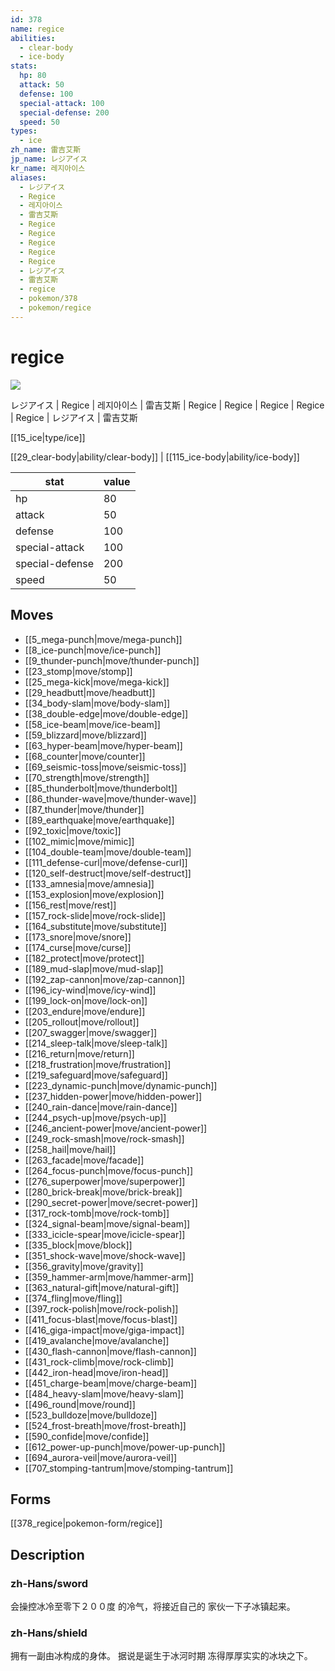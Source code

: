 ```yaml
---
id: 378
name: regice
abilities:
  - clear-body
  - ice-body
stats:
  hp: 80
  attack: 50
  defense: 100
  special-attack: 100
  special-defense: 200
  speed: 50
types:
  - ice
zh_name: 雷吉艾斯
jp_name: レジアイス
kr_name: 레지아이스
aliases:
  - レジアイス
  - Regice
  - 레지아이스
  - 雷吉艾斯
  - Regice
  - Regice
  - Regice
  - Regice
  - Regice
  - レジアイス
  - 雷吉艾斯
  - regice
  - pokemon/378
  - pokemon/regice
---
```

# regice

![](https://raw.githubusercontent.com/PokeAPI/sprites/master/sprites/pokemon/378.png)

レジアイス | Regice | 레지아이스 | 雷吉艾斯 | Regice | Regice | Regice | Regice | Regice | レジアイス | 雷吉艾斯

[[15_ice|type/ice]]

[[29_clear-body|ability/clear-body]] | [[115_ice-body|ability/ice-body]]

|stat|value|
|---|---|
|hp|80|
|attack|50|
|defense|100|
|special-attack|100|
|special-defense|200|
|speed|50|


## Moves

- [[5_mega-punch|move/mega-punch]]
- [[8_ice-punch|move/ice-punch]]
- [[9_thunder-punch|move/thunder-punch]]
- [[23_stomp|move/stomp]]
- [[25_mega-kick|move/mega-kick]]
- [[29_headbutt|move/headbutt]]
- [[34_body-slam|move/body-slam]]
- [[38_double-edge|move/double-edge]]
- [[58_ice-beam|move/ice-beam]]
- [[59_blizzard|move/blizzard]]
- [[63_hyper-beam|move/hyper-beam]]
- [[68_counter|move/counter]]
- [[69_seismic-toss|move/seismic-toss]]
- [[70_strength|move/strength]]
- [[85_thunderbolt|move/thunderbolt]]
- [[86_thunder-wave|move/thunder-wave]]
- [[87_thunder|move/thunder]]
- [[89_earthquake|move/earthquake]]
- [[92_toxic|move/toxic]]
- [[102_mimic|move/mimic]]
- [[104_double-team|move/double-team]]
- [[111_defense-curl|move/defense-curl]]
- [[120_self-destruct|move/self-destruct]]
- [[133_amnesia|move/amnesia]]
- [[153_explosion|move/explosion]]
- [[156_rest|move/rest]]
- [[157_rock-slide|move/rock-slide]]
- [[164_substitute|move/substitute]]
- [[173_snore|move/snore]]
- [[174_curse|move/curse]]
- [[182_protect|move/protect]]
- [[189_mud-slap|move/mud-slap]]
- [[192_zap-cannon|move/zap-cannon]]
- [[196_icy-wind|move/icy-wind]]
- [[199_lock-on|move/lock-on]]
- [[203_endure|move/endure]]
- [[205_rollout|move/rollout]]
- [[207_swagger|move/swagger]]
- [[214_sleep-talk|move/sleep-talk]]
- [[216_return|move/return]]
- [[218_frustration|move/frustration]]
- [[219_safeguard|move/safeguard]]
- [[223_dynamic-punch|move/dynamic-punch]]
- [[237_hidden-power|move/hidden-power]]
- [[240_rain-dance|move/rain-dance]]
- [[244_psych-up|move/psych-up]]
- [[246_ancient-power|move/ancient-power]]
- [[249_rock-smash|move/rock-smash]]
- [[258_hail|move/hail]]
- [[263_facade|move/facade]]
- [[264_focus-punch|move/focus-punch]]
- [[276_superpower|move/superpower]]
- [[280_brick-break|move/brick-break]]
- [[290_secret-power|move/secret-power]]
- [[317_rock-tomb|move/rock-tomb]]
- [[324_signal-beam|move/signal-beam]]
- [[333_icicle-spear|move/icicle-spear]]
- [[335_block|move/block]]
- [[351_shock-wave|move/shock-wave]]
- [[356_gravity|move/gravity]]
- [[359_hammer-arm|move/hammer-arm]]
- [[363_natural-gift|move/natural-gift]]
- [[374_fling|move/fling]]
- [[397_rock-polish|move/rock-polish]]
- [[411_focus-blast|move/focus-blast]]
- [[416_giga-impact|move/giga-impact]]
- [[419_avalanche|move/avalanche]]
- [[430_flash-cannon|move/flash-cannon]]
- [[431_rock-climb|move/rock-climb]]
- [[442_iron-head|move/iron-head]]
- [[451_charge-beam|move/charge-beam]]
- [[484_heavy-slam|move/heavy-slam]]
- [[496_round|move/round]]
- [[523_bulldoze|move/bulldoze]]
- [[524_frost-breath|move/frost-breath]]
- [[590_confide|move/confide]]
- [[612_power-up-punch|move/power-up-punch]]
- [[694_aurora-veil|move/aurora-veil]]
- [[707_stomping-tantrum|move/stomping-tantrum]]

## Forms



[[378_regice|pokemon-form/regice]]

## Description

### zh-Hans/sword

会操控冰冷至零下２００度
的冷气，将接近自己的
家伙一下子冰镇起来。

### zh-Hans/shield

拥有一副由冰构成的身体。
据说是诞生于冰河时期
冻得厚厚实实的冰块之下。

